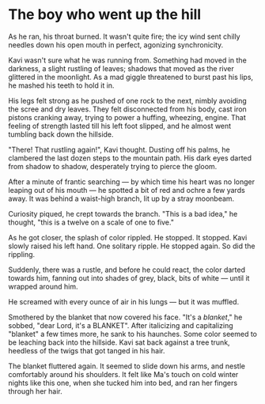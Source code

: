 # The boy who went up the hill

As he ran, his throat burned. It wasn't quite fire; the icy wind sent chilly needles down his open mouth in perfect, agonizing synchronicity.

Kavi wasn't sure what he was running from. Something had moved in the darkness, a slight rustling of leaves; shadows that moved as the river glittered in the moonlight. As a mad giggle threatened to burst past his lips, he mashed his teeth to hold it in.

His legs felt strong as he pushed of one rock to the next, nimbly avoiding the scree and dry leaves. They felt disconnected from his body, cast iron pistons cranking away, trying to power a huffing, wheezing, engine. That feeling of strength lasted till his left foot slipped, and he almost went tumbling back down the hillside.

"There! That rustling again!", Kavi thought. Dusting off his palms, he clambered the last dozen steps to the mountain path. His dark eyes darted from shadow to shadow, desperately trying to pierce the gloom.

After a minute of frantic searching — by which time his heart was no longer leaping out of his mouth — he spotted a bit of red and ochre a few yards away. It was behind a waist-high branch, lit up by a stray moonbeam.

Curiosity piqued, he crept towards the branch. "This is a bad idea," he thought, "this is a twelve on a scale of one to five."

As he got closer, the splash of color rippled. He stopped. It stopped. Kavi slowly raised his left hand. One solitary ripple. He stopped again. So did the rippling.

Suddenly, there was a rustle, and before he could react, the color darted towards him, fanning out into shades of grey, black, bits of white — until it wrapped around him.

He screamed with every ounce of air in his lungs — but it was muffled.

Smothered by the blanket that now covered his face. "It's a _blanket_," he sobbed, "dear Lord, it's a BLANKET". After italicizing and capitalizing "blanket" a few times more, he sank to his haunches. Some color seemed to be leaching back into the hillside. Kavi sat back against a tree trunk, heedless of the twigs that got tanged in his hair.

The blanket fluttered again. It seemed to slide down his arms, and nestle comfortably around his shoulders. It felt like Ma's touch on cold winter nights like this one, when she tucked him into bed, and ran her fingers through her hair.
